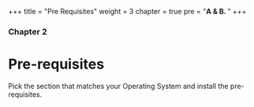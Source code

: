 +++
title = "Pre Requisites"
weight = 3
chapter = true
pre = "<b>A & B. </b>"
+++

### Chapter 2

# Pre-requisites

Pick the section that matches your Operating System and install the pre-requisites.
